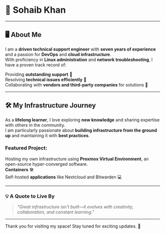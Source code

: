 
# 🌟 Sohaib Khan

---

## 🖥️ **About Me**

I am a **driven technical support engineer** with **seven years of experience** and a passion for **DevOps** and **cloud infrastructure**.  
With proficiency in **Linux administration** and **network troubleshooting**, I have a proven track record of:

 Providing **outstanding support** 🤝  
 Resolving **technical issues efficiently** 🚀  
 Collaborating with **vendors and third-party companies** for solutions 🔧  

---

## 🛠️ **My Infrastructure Journey**

As a **lifelong learner**, I love exploring **new knowledge** and sharing expertise with others in the community.  
I am particularly passionate about **building infrastructure from the ground up** and maintaining it with **best practices**.  

### Featured Project:
  Hosting my own infrastructure using **Proxmox Virtual Environment**, an open-source hyper-converged software.  
   **Containers** 🛠️  
   Self-hosted **applications** like Nextcloud and Bitwarden 💻  

---

### 💡 **A Quote to Live By**

> _"Great infrastructure isn’t built—it evolves with creativity, collaboration, and constant learning."_  

---

Thank you for visiting my space! Stay tuned for exciting updates. 🌌

